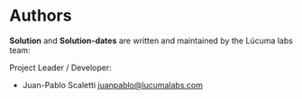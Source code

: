 # Authors

**Solution** and **Solution-dates** are written and maintained by the Lúcuma labs team:

Project Leader / Developer:

-   Juan-Pablo Scaletti <juanpablo@lucumalabs.com>

